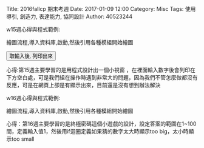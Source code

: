 Title: 2016fallcp 期末考週
Date: 2017-01-09 12:00
Category: Misc
Tags: 使用導引, 創造力, 表達能力, 協同設計
Author: 40523244

w15週心得與程式範例:
<!-- PELICAN_END_SUMMARY -->

繪圖流程,導入資料庫,啟動,然後引用各種模組開始繪圖

<!-- 導入 Brython 標準程式庫 -->
<script type="text/javascript" 
    src="https://cdn.rawgit.com/brython-dev/brython/master/www/src/brython_dist.js">
</script>

<!-- 啟動 Brython -->
<script>
window.onload=function(){
brython(1);
}
</script>

<script type="text/python3">
from browser import document
from browser import alert

def get_input(ev):
    the_input= input("請輸入")
    alert("輸入為:"+str(the_input))
    
    document['ch01'].bind('click',get_input)
</script>
<button id="ch01">取輸入後, 列印出來</button>

心得:第15週主要學習的是用程式設計出一個小視窗 ，在裡面輸入數字後會列印在下方空白處，可是我們組在操作時遇到非常大的問題，因為我們不管怎麼做都沒有反應，可是在網頁上卻是有顯示出來，目前還是沒有想到辦法解決

w16週心得與程式範例:

<!-- PELICAN_END_SUMMARY -->

繪圖流程,導入資料庫,啟動,然後引用各種模組開始繪圖

<!-- 導入 Brython 標準程式庫 -->
<script type="text/javascript" 
    src="https://cdn.rawgit.com/brython-dev/brython/master/www/src/brython_dist.js">
</script>

<!-- 啟動 Brython -->
<script>
window.onload=function(){
brython(1);
}
</script>

<script type="text/python3">
from browser import alert
import random

ans = random.randint(1, 100)

a_in = int(input("輸入整數:"))
guess = 1

while ans != a_in:
    if a_in < ans:
        a_in = int(input("too small"))
    else:
        a_in = int(input("too big"))
    guess += 1
    
alert("恭喜答對 ,一共猜了" + (str(guess)) + "次")
</script>

心得：第16週主要學習的是終極密碼這個小遊戲的設計，設定答案的範圍在1~100間，定義輸入值1，然後用if迴圈定義如果猜的數字太大時顯示too big，太小時顯示too small